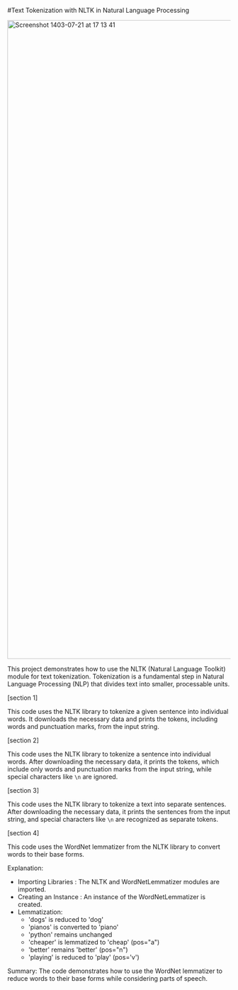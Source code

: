 #Text Tokenization with NLTK in Natural Language Processing

<img width="1440" alt="Screenshot 1403-07-21 at 17 13 41" src="https://github.com/user-attachments/assets/0df33a09-2fc7-4681-8d04-4ccd0df6e007">



This project demonstrates how to use the NLTK (Natural Language Toolkit) module for text tokenization. Tokenization is a fundamental step in Natural Language Processing (NLP) that divides text into smaller, processable units.


[section 1]

This code uses the NLTK library to tokenize a given sentence into individual words. It downloads the necessary data and prints the tokens, including words and punctuation marks, from the input string.

[section 2]

This code uses the NLTK library to tokenize a sentence into individual words. After downloading the necessary data, it prints the tokens, which include only words and punctuation marks from the input string, while special characters like `\n` are ignored.

[section 3]

This code uses the NLTK library to tokenize a text into separate sentences. After downloading the necessary data, it prints the sentences from the input string, and special characters like `\n` are recognized as separate tokens.

[section 4]

This code uses the WordNet lemmatizer from the NLTK library to convert words to their base forms.

 Explanation:
 
- Importing Libraries : The NLTK and WordNetLemmatizer modules are imported.
- Creating an Instance : An instance of the WordNetLemmatizer is created.
- Lemmatization:
  - 'dogs' is reduced to 'dog'
  - 'pianos' is converted to 'piano'
  - 'python' remains unchanged
  - 'cheaper' is lemmatized to 'cheap' (pos="a")
  - 'better' remains 'better' (pos="n")
  - 'playing' is reduced to 'play' (pos='v')

 Summary:
The code demonstrates how to use the WordNet lemmatizer to reduce words to their base forms while considering parts of speech.
